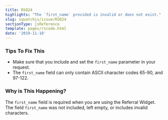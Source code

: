```yaml
---
title: RS024
highlights: "The `first_name` provided is invalid or does not exist."
slug: squatchjs/issue/RS024
sectionType: jsReference
template: pages/rscode.html
date: '2019-11-18'
---
```


### Tips To Fix This

 - Make sure that you include and set the `first_name` parameter in your request.
 - The `first_name` field can only contain ASCII character codes 65-90, and 97-122.

### Why is This Happening?

The `first_name` field is required when you are using the Referral Widget. The field `first_name` was not included, left empty, or includes invalid characters. 